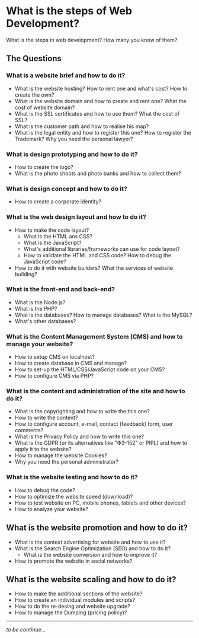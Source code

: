 # What is the steps of Web Development?

What is the steps in web development? How many you know of them?

## The Questions

### What is a website brief and how to do it?

- What is the website hosting? How to rent one and what's cost? How to create the own?
- What is the website domain and how to create and rent one? What the cost of website domain?
- What is the SSL sertificates and how to use them? What the cost of SSL?
- What is the customer path and how to realise his map?
- What is the legal entity and how to register this one? How to register the Trademark? Why you need the personal lawyer?

### What is design prototyping and how to do it?

- How to create the logo?
- What is the photo shoots and photo banks and how to collect them?

### What is design concept and how to do it?

- How to create a corporate identity?

### What is the web design layout and how to do it?

- How to make the code layout?
  - What is the HTML ans CSS?
  - What is the JavaScript?
  - What's additional libraries/frameworks can use for code layout?
  - How to validate the HTML and CSS code? How to debug the JavaScript code?
- How to do it with website builders? What the services of website building?

### What is the front-end and back-end?

- What is the Node.js?
- What is the PHP?
- What is the databases? How to manage databases? What is the MySQL?
- What's other databases?

### What is the Content Management System (CMS) and how to manage your website?

- How to setup CMS on localhost?
- How to create database in CMS and manage?
- How to set-up the HTML/CSS/JavaScript code on your CMS?
- How to configure CMS via PHP?

### What is the content and administration of the site and how to do it?

- What is the copyrighting and how to write the this one?
- How to write the content?
- How to configure account, e-mail, contact (feedback) form, user comments?
- What is the Privacy Policy and how to write this one?
- What is the GDPR (or its alternatives like "ФЗ-152" or PIPL) and how to apply it to the website?
- How to manage the website Cookies?
- Why you need the personal administrator?

### What is the website testing and how to do it?

- How to debug the code?
- How to optimize the website speed (download)?
- How to test website on PC, mobile phones, tablets and other devices?
- How to analyze your website?

## What is the website promotion and how to do it?

- What is the context advertising for website and how to use it?
- What is the Search Engine Optimization (SEO) and how to do it?
  - What is the website conversion and how to improve it?
- How to promote the website in social networks?

## What is the website scaling and how to do it?

- How to make the additional sections of the website?
- How to create an individual modules and scripts?
- How to do the re-desing and website upgrade?
- How to manage the Dumping (pricing policy)?

---

_to be continue..._
